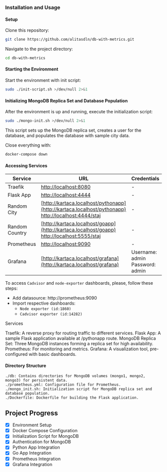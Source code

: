 
### Installation and Usage
#### Setup

Clone this repository:

```bash
git clone https://github.com/alitasdln/db-with-metrics.git
```

Navigate to the project directory:
```bash
cd db-with-metrics
```

#### Starting the Environment

Start the environment with init script:

```bash
sudo ./init-script.sh >/dev/null 2>&1
```


#### Initializing MongoDB Replica Set and Database Population


After the environment is up and running, execute the initialization script:
```bash
sudo ./mongo-init.sh >/dev/null 2>&1
```
This script sets up the MongoDB replica set, creates a user for the database, and populates the database with sample city data.

Close everything with:
```bash
docker-compose down
```

#### Accessing Services

| Service       | URL                                                     | Credentials         |
|---------------|---------------------------------------------------------|---------------------|
| Traefik       | [http://localhost:8080](http://localhost:8080)           | -                   |
| Flask App     | [http://localhost:4444](http://localhost:4444)           | -                   |
| Random City   | [http://kartaca.localhost/pythonapp](http://kartaca.localhost/pythonapp) <br>  [http://localhost:4444/staj](http://localhost:4444/staj)| -         |
| Random Country   | [http://kartaca.localhost/goapp](http://kartaca.localhost/goapp) <br>  [http://localhost:5555/staj](http://localhost:5555/staj)| -         | 
| Prometheus    | [http://localhost:9090](http://localhost:9090)           | -                   |
| Grafana       | [http://kartaca.localhost/grafana](http://kartaca.localhost/grafana) | Username: admin <br> Password: admin |

To access ```Cadvisor``` and ```node-exporter``` dashboards, please, follow these steps:
- Add datasource: http://prometheus:9090
- Import respective dashboards: 
    - ```Node exporter (id:1860)``` 
    - ```Cadvisor exporter (id:14282)``` 

Services

Traefik: A reverse proxy for routing traffic to different services.
Flask App: A sample Flask application available at /pythonapp route.
MongoDB Replica Set: Three MongoDB instances forming a replica set for high availability.
Prometheus: For monitoring and metrics.
Grafana: A visualization tool, pre-configured with basic dashboards.

#### Directory Structure

    ./db: Contains directories for MongoDB volumes (mongo1, mongo2, mongo3) for persistent data.
    ./prometheus.yml: Configuration file for Prometheus.
    ./mongo_init.sh: Initialization script for MongoDB replica set and database population.
    ./Dockerfile: Dockerfile for building the Flask application.

## Project Progress

- [x] Environment Setup
- [x] Docker Compose Configuration
- [x] Initialization Script for MongoDB
- [x] Authentication for MongoDB
- [x] Python App Integration
- [x] Go App Integration
- [x] Prometheus Integration
- [x] Grafana Integration 